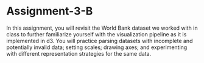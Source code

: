 # Assignment-3-B

In this assignment, you will revisit the World Bank dataset we worked with in class to further familiarize yourself with the visualization pipeline as it is implemented in d3. You will practice parsing datasets with incomplete and potentially invalid data; setting scales; drawing axes; and experimenting with different representation strategies for the same data.

